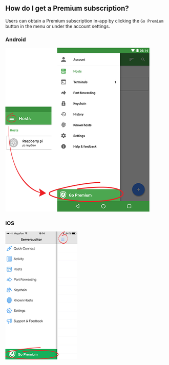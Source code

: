 ## How do I get a Premium subscription?

Users can obtain a Premium subscription in-app by clicking the `Go Premium` button in the menu or under the account settings.

### Android
![Go Premium](../../images/screenshots/go-premium-android.png)


### iOS
![Go Premium](../../images/screenshots/go-premium-ios.png)